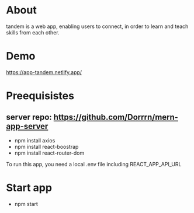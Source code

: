 
# About
tandem is a web app, enabling users to connect, in order to learn and teach skills from each other.

# Demo
https://app-tandem.netlify.app/

# Preequisistes
## server repo: https://github.com/Dorrrn/mern-app-server
- npm install axios
- npm install react-boostrap
- npm install react-router-dom

To run this app, you need a local .env file including
REACT_APP_API_URL

# Start app
- npm start








